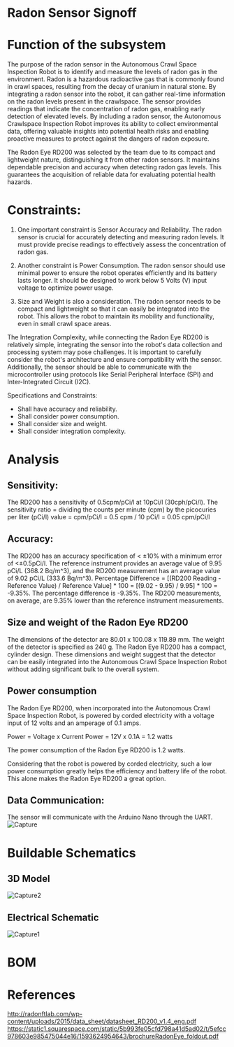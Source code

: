 # Radon Sensor Signoff

# Function of the subsystem

The purpose of the radon sensor in the Autonomous Crawl Space Inspection Robot is to identify and measure the levels of radon gas in the environment. Radon is a hazardous radioactive gas that is commonly found in crawl spaces, resulting from the decay of uranium in natural stone. By integrating a radon sensor into the robot, it can gather real-time information on the radon levels present in the crawlspace. The sensor provides readings that indicate the concentration of radon gas, enabling early detection of elevated levels. By including a radon sensor, the Autonomous Crawlspace Inspection Robot improves its ability to collect environmental data, offering valuable insights into potential health risks and enabling proactive measures to protect against the dangers of radon exposure.

The Radon Eye RD200 was selected by the team due to its compact and lightweight nature, distinguishing it from other radon sensors. It maintains dependable precision and accuracy when detecting radon gas levels. This guarantees the acquisition of reliable data for evaluating potential health hazards.




# Constraints:

1. One important constraint is Sensor Accuracy and Reliability. The radon sensor is crucial for accurately detecting and measuring radon levels. It must provide precise readings to effectively assess the concentration of radon gas.

2. Another constraint is Power Consumption. The radon sensor should use minimal power to ensure the robot operates efficiently and its battery lasts longer. It should be designed to work below 5 Volts (V) input voltage to optimize power usage.

3. Size and Weight is also a consideration. The radon sensor needs to be compact and lightweight so that it can easily be integrated into the robot. This allows the robot to maintain its mobility and functionality, even in small crawl space areas.

The Integration Complexity, while connecting the Radon Eye RD200 is relatively simple, integrating the sensor into the robot's data collection and processing system may pose challenges. It is important to carefully consider the robot's architecture and ensure compatibility with the sensor. Additionally, the sensor should be able to communicate with the microcontroller using protocols like Serial Peripheral Interface (SPI) and Inter-Integrated Circuit (I2C).

Specifications and Constraints:
- Shall have accuracy and reliability.
- Shall consider power consumption.
- Shall consider size and weight.
- Shall consider integration complexity.

# Analysis

## Sensitivity:
The RD200 has a sensitivity of 0.5cpm/pCi/l at 10pCi/l (30cph/pCi/l). 
The sensitivity ratio =  dividing the counts per minute (cpm) by the picocuries per liter (pCi/l) value = cpm/pCi/l = 0.5 cpm / 10 pCi/l = 0.05  cpm/pCi/l


## Accuracy:
The RD200 has an accuracy specification of < ±10% with a minimum error of <±0.5pCi/l. The reference instrument provides an average value of 9.95 pCi/L (368.2 Bq/m^3), and the RD200 measurement has an average value of 9.02 pCi/L (333.6 Bq/m^3). Percentage Difference = [(RD200 Reading - Reference Value) / Reference Value] * 100 = [(9.02 - 9.95) / 9.95] * 100 = -9.35%. The percentage difference is -9.35%. The RD200 measurements, on average, are 9.35% lower than the reference instrument measurements.

## Size and weight of the Radon Eye RD200
The dimensions of the detector are 80.01 x 100.08 x 119.89 mm. The weight of the detector is specified as 240 g. The Radon Eye RD200 has a compact, cylinder design. These dimensions and weight suggest that the detector can be easily integrated into the Autonomous Crawl Space Inspection Robot without adding significant bulk to the overall system.

## Power consumption
The Radon Eye RD200, when incorporated into the Autonomous Crawl Space Inspection Robot, is powered by corded electricity with a voltage input of 12 volts and an amperage of 0.1 amps.

Power = Voltage x Current
Power = 12V x 0.1A = 1.2 watts

The power consumption of the Radon Eye RD200 is 1.2 watts. 

Considering that the robot is powered by corded electricity, such a low power consumption greatly helps the efficiency and battery life of the robot. This alone makes the Radon Eye RD200 a great option.

## Data Communication: 
The sensor will communicate with the Arduino Nano through the UART.
![Capture](https://github.com/JoshuaEgwuatu/Fall-2023-Autonomous-Crawlspace-Inspection-Robot/assets/110966922/8c94b023-226e-47b6-a670-f79a3ce60f19)

# Buildable Schematics
## 3D Model

![Capture2](https://github.com/JoshuaEgwuatu/Fall-2023-Autonomous-Crawlspace-Inspection-Robot/assets/110966922/68f077dd-3136-4677-801a-17bd6fbe16cf)


## Electrical Schematic
![Capture1](https://github.com/JoshuaEgwuatu/Fall-2023-Autonomous-Crawlspace-Inspection-Robot/assets/110966922/f7fd8153-4001-42ce-9f7b-eb55b6eb4e4a)


# BOM

# References
http://radonftlab.com/wp-content/uploads/2015/data_sheet/datasheet_RD200_v1.4_eng.pdf
https://static1.squarespace.com/static/5b993fe05cfd798a41d5ad02/t/5efcc978603e985475044e16/1593624954643/brochureRadonEye_foldout.pdf


